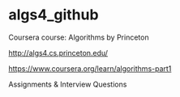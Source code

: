 # algs4_github

Coursera course: Algorithms by Princeton

http://algs4.cs.princeton.edu/

https://www.coursera.org/learn/algorithms-part1

Assignments & Interview Questions
